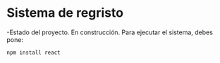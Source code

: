 <h1> Sistema de regristo </h1>

-Estado del proyecto. En construcción.
Para ejecutar el sistema, debes pone:

``` npm install react ```
